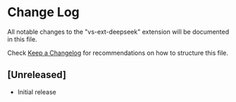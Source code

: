 # Change Log

All notable changes to the "vs-ext-deepseek" extension will be documented in this file.

Check [Keep a Changelog](http://keepachangelog.com/) for recommendations on how to structure this file.

## [Unreleased]

- Initial release